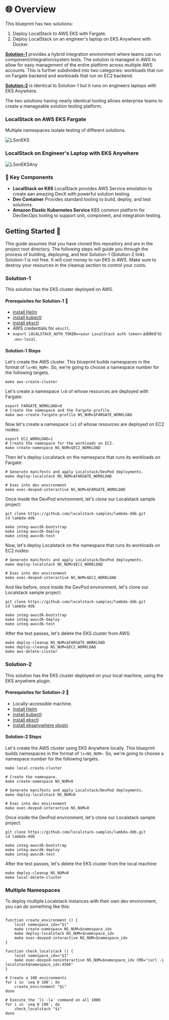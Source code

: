 # 🌐 Overview

This blueprint has two solutions:

1. Deploy LocalStack to AWS EKS with Fargate. 
2. Deploy LocalStack on an engineer's laptop on EKS Anywhere with Docker.

[**Solution-1**](#solution-1) provides a hybrid integration environment where teams can run component/integration/system tests.
The solution is managed in AWS to allow for easy management of the entire platform across multiple AWS accounts. This is further subdivided into two categories: workloads that run on Fargate backend and workloads that run on EC2 backend.

[**Solution-2**](#solution-2) is identical to Solution-1 but it runs on engineers laptops with EKS Anywhere. 

The two solutions having nearly identical tooling allows enterprise teams to create a manageable
solution testing platform.

### LocalStack on AWS EKS Fargate

Multiple namespaces isolate testing of different solutions.

![LSonEKS](./docs/design-ls-on-aws-eks.drawio.png "LSonEKS")

### LocalStack on Engineer's Laptop with EKS Anywhere
![LSonEKSAny](./docs/design-ls-on-eksany.drawio.png "LSonEKSAny")

### 🔑 Key Components

- **LocalStack on K8S**
    LocalStack provides AWS Service emulation to create aan amazing DevX with powerful solution testing. 
- **Dev Container**
    Provides standard tooling to build, deploy, and test solutions. 
- **Amazon Elastic Kubernetes Service**
    K8S common platform for DevSecOps tooling to support unit, component, and integration testing.

## Getting Started 🏁

This guide assumes that you have cloned this repository and are in the project root directory. The following steps will
guide you through the process of building, deploying, and test Solution-1 (Solution-2 link).
Solution-1 is not free. It will cost money to run EKS in AWS. Make sure to destroy your resources in the cleanup
section to control your costs.

### Solution-1

This solution has the EKS cluster deployed on AWS.

#### Prerequisites for Solution-1 🧰

- [install Helm](https://helm.sh/docs/intro/install/)
- [install kubectl](https://kubernetes.io/docs/tasks/tools/)
- [install eksctl](https://eksctl.io/installation/)
- AWS credentials for `eksctl`.
- `export LOCALSTACK_AUTH_TOKEN=<your LocalStack auth token>` added to `.env-local`.

#### Solution-1 Steps

Let's create the AWS cluster. This blueprint builds namespaces in the format of `ls<NS_NUM>`. So, we're going
to choose a namespace number for the following targets.

```shell
make aws-create-cluster
```

Let's create a namespace `ls0` of whose resources are deployed with Fargate:

```shell
export FARGATE_WORKLOAD=0
# Create the namespace and the Fargate profile.
make aws-create-fargate-profile NS_NUM=$FARGATE_WORKLOAD
```

Now let's create a namespace `ls1` of whose resources are deployed on EC2 nodes:

```shell
export EC2_WORKLOAD=1
# Create the namespace for the workloads on EC2.
make create-namespace NS_NUM=$EC2_WORKLOAD
```

Then let's deploy Localstack on the namespace that runs its workloads on Fargate:

```shell
# Generate manifests and apply Localstack/DevPod deployments.
make deploy-localstack NS_NUM=$FARGATE_WORKLOAD

# Exec into dev environment
make exec-devpod-interactive NS_NUM=$FARGATE_WORKLOAD
```

Once inside the DevPod environment, let's clone our Localstack sample project:

```shell
git clone https://github.com/localstack-samples/lambda-ddb.git
cd lambda-ddb

make integ-awscdk-bootstrap
make integ-awscdk-deploy
make integ-awscdk-test
```

Now, let's deploy Localstack on the namespace that runs its workloads on EC2 nodes:

```shell
# Generate manifests and apply Localstack/DevPod deployments.
make deploy-localstack NS_NUM=$EC2_WORKLOAD

# Exec into dev environment
make exec-devpod-interactive NS_NUM=$EC2_WORKLOAD
```

And like before, once inside the DevPod environment, let's clone our Localstack sample project:

```shell
git clone https://github.com/localstack-samples/lambda-ddb.git
cd lambda-ddb

make integ-awscdk-bootstrap
make integ-awscdk-deploy
make integ-awscdk-test
```

After the test passes, let's delete the EKS cluster from AWS:

```shell
make deploy-cleanup NS_NUM=$FARGATE_WORKLOAD
make deploy-cleanup NS_NUM=$EC2_WORKLOAD
make aws-delete-cluster
```

### Solution-2

This solution has the EKS cluster deployed on your local machine, using the EKS anywhere plugin.

#### Prerequisites for Solution-2 🧰

- Locally-accessible machine.
- [install Helm](https://helm.sh/docs/intro/install/)
- [install kubectl](https://kubernetes.io/docs/tasks/tools/)
- [install eksctl](https://eksctl.io/installation/)
- [install eksanywhere plugin](https://anywhere.eks.amazonaws.com/docs/getting-started/install/)

#### Solution-2 Steps

Let's create the AWS cluster using EKS Anywhere locally. This blueprint builds namespaces in the format of `ls<NS_NUM>`. So, we're going to choose a namespace number for the following targets.

```shell
make local-create-cluster

# Create the namespace.
make create-namespace NS_NUM=0

# Generate manifests and apply Localstack/DevPod deployments.
make deploy-localstack NS_NUM=0

# Exec into dev environment
make exec-devpod-interactive NS_NUM=0
```

Once inside the DevPod environment, let's clone our Localstack sample project:

```shell
git clone https://github.com/localstack-samples/lambda-ddb.git
cd lambda-ddb

make integ-awscdk-bootstrap
make integ-awscdk-deploy
make integ-awscdk-test
```

After the test passes, let's delete the EKS cluster from the local machine:

```shell
make deploy-cleanup NS_NUM=0
make local-delete-cluster
```

### Multiple Namespaces

To deploy multiple Localstack instances with their own dev environment, you can do something like this:

```shell

function create_environment () {
    local namespace_idx="$1"
    make create-namespace NS_NUM=$namespace_idx
    make deploy-localstack NS_NUM=$namespace_idx
    make exec-devpod-interactive NS_NUM=$namespace_idx
}

function check_localstack () {
    local namespace_idx="$1"
    make exec-devpod-noninteractive NS_NUM=$namespace_idx CMD="curl -i localstack$namespace_idx:4566"
}

# Create a 100 environments
for i in `seq 0 100`; do
    create_environment "$i"
done

# Execute the `ls -la` command on all 1000
for i in `seq 0 100`; do
    check_localstack "$i"
done
```
